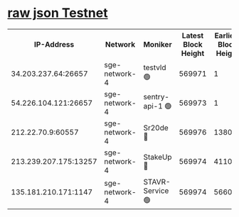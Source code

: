 
[raw json Testnet](https://rpc-check.sget.stavr.tech/sget/rpc-sget-result.json)
=


<table><tr><th>IP-Address</th><th>Network</th><th>Moniker</th><th>Latest Block Height</th><th>Earliest Block Height</th><th>Catching Up</th><th>Tx Index</th><th>Voting Power</th><th>Scan Time</th></tr><tr><td>34.203.237.64:26657</td><td>sge-network-4</td><td>testvld 🟢</td><td>569971</td><td>1</td><td>False</td><td>on</td><td>0</td><td>2023-12-09T20:06:16.063044590UTC</td></tr><tr><td>54.226.104.121:26657</td><td>sge-network-4</td><td>sentry-api-1 🟢</td><td>569973</td><td>1</td><td>False</td><td>on</td><td>0</td><td>2023-12-09T20:06:26.867789981UTC</td></tr><tr><td>212.22.70.9:60557</td><td>sge-network-4</td><td>Sr20de 🔴</td><td>569976</td><td>138001</td><td>False</td><td>on</td><td>99</td><td>2023-12-09T20:06:44.373513146UTC</td></tr><tr><td>213.239.207.175:13257</td><td>sge-network-4</td><td>StakeUp 🔴</td><td>569974</td><td>411001</td><td>False</td><td>off</td><td>100</td><td>2023-12-09T20:06:35.312855029UTC</td></tr><tr><td>135.181.210.171:1147</td><td>sge-network-4</td><td>STAVR-Service 🟢</td><td>569974</td><td>566001</td><td>False</td><td>on</td><td>0</td><td>2023-12-09T20:06:35.676280882UTC</td></tr></table>
